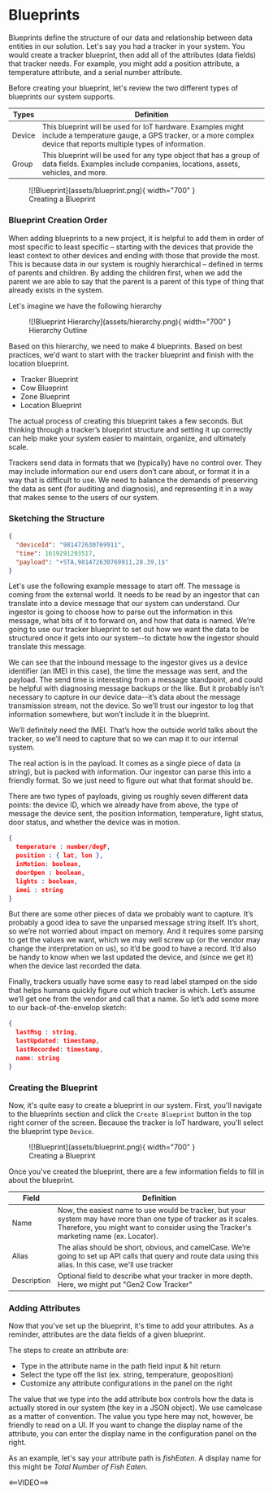 # Blueprints

Blueprints define the structure of our data and relationship between data entities in our solution. Let's say you had a tracker in your system. You would create a tracker blueprint, then add all of the attributes (data fields) that tracker needs. For example, you might add a position attribute, a temperature attribute, and a serial number attribute. 

Before creating your blueprint, let's review the two different types of blueprints our system supports. 

| Types | Definition |
|-------|---------------|
| Device | This blueprint will be used for IoT hardware. Examples might include a temperature gauge, a GPS tracker, or a more complex device that reports multiple types of information. |
| Group | This blueprint will be used for any type object that has a group of data fields. Examples include companies, locations, assets, vehicles, and more. |

<figure markdown>
![!Blueprint](assets/blueprint.png){ width="700" }
  <figcaption>Creating a Blueprint</figcaption>
</figure>

### Blueprint Creation Order

When adding blueprints to a new project, it is helpful to add them in order of most specific to least specific – starting with the devices that provide the least context to other devices and ending with those that provide the most. This is because data in our system is roughly hierarchical – defined in terms of parents and children. By adding the children first, when we add the parent we are able to say that the parent is a parent of this type of thing that already exists in the system. 

Let's imagine we have the following hierarchy

<figure markdown>
![!Blueprint Hierarchy](assets/hierarchy.png){ width="700" }
  <figcaption>Hierarchy Outline</figcaption>
</figure>

Based on this hierarchy, we need to make 4 blueprints. Based on best practices, we'd want to start with the tracker blueprint and finish with the location blueprint. 

* Tracker Blueprint
* Cow Blueprint
* Zone Blueprint
* Location Blueprint


The actual process of creating this blueprint takes a few seconds. But thinking through a tracker’s blueprint structure and setting it up correctly can help make your system easier to maintain, organize, and ultimately scale. 

Trackers send data in formats that we (typically) have no control over. They may include information our end users don’t care about, or format it in a way that is difficult to use. We need to balance the demands of preserving the data as sent (for auditing and diagnosis), and representing it in a way that makes sense to the users of our system. 

### Sketching the Structure

``` json
{
  "deviceId": "981472630769911",
  "time": 1619291293517,
  "payload": "+STA,981472630769911,28.39,1$"
}
```

Let's use the following example message to start off. The message is coming from the external world. It needs to be read by an ingestor that can translate into a device message that our system can understand. Our ingestor is going to choose how to parse out the information in this message, what bits of it to forward on, and how that data is named. We’re going to use our tracker blueprint to set out how we want the data to be structured once it gets into our system--to dictate how the ingestor should translate this message.

We can see that the inbound message to the ingestor gives us a device identifier (an IMEI in this case), the time the message was sent, and the payload. The send time is interesting from a message standpoint, and could be helpful with diagnosing message backups or the like. But it probably isn’t necessary to capture in our device data--it’s data about the message transmission stream, not the device. So we’ll trust our ingestor to log that information somewhere, but won’t include it in the blueprint.

We’ll definitely need the IMEI. That’s how the outside world talks about the tracker, so we’ll need to capture that so we can map it to our internal system. 

The real action is in the payload. It comes as a single piece of data (a string), but is packed with information. Our ingestor can parse this into a friendly format. So we just need to figure out what that format should be.

There are two types of payloads, giving us roughly seven different data points: the device ID, which we already have from above, the type of message the device sent, the position information, temperature, light status, door status, and whether the device was in motion. 

``` json
{
  temperature : number/degF,
  position : { lat, lon },
  inMotion: boolean,
  doorOpen : boolean,
  lights : boolean,
  imei : string
}
```
But there are some other pieces of data we probably want to capture. It’s probably a good idea to save the unparsed message string itself. It’s short, so we’re not worried about impact on memory. And it requires some parsing to get the values we want, which we may well screw up (or the vendor may change the interpretation on us), so it’d be good to have a record. It’d also be handy to know when we last updated the device, and (since we get it) when the device last recorded the data. 

Finally, trackers usually have some easy to read label stamped on the side that helps humans quickly figure out which tracker is which. Let’s assume we’ll get one from the vendor and call that a name. So let’s add some more to our back-of-the-envelop sketch:

``` json
{
  lastMsg : string,
  lastUpdated: timestamp,
  lastRecorded: timestamp,
  name: string
}
```
### Creating the Blueprint

Now, it's quite easy to create a blueprint in our system. First, you'll navigate to the blueprints section and click the `Create Blueprint` button in the top right corner of the screen. Because the tracker is IoT hardware, you'll select the blueprint type `Device`.

<figure markdown>
![!Blueprint](assets/blueprint.png){ width="700" }
  <figcaption>Creating a Blueprint</figcaption>
</figure>

Once you've created the blueprint, there are a few information fields to fill in about the blueprint. 

| Field | Definition |
|-------|---------------|
| Name | Now, the easiest name to use would be tracker, but your system may have more than one type of tracker as it scales. Therefore, you might want to consider using the Tracker's marketing name (ex. Locator).  |
| Alias | The alias should be short, obvious, and camelCase. We’re going to set up API calls that query and route data using this alias. In this case, we'll use tracker |
| Description | Optional field to describe what your tracker in more depth. Here, we might put "Gen2 Cow Tracker" |

### Adding Attributes

Now that you've set up the blueprint, it's time to add your attributes. As a reminder, attributes are the data fields of a given blueprint.

The steps to create an attribute are: 

* Type in the attribute name in the path field input & hit return
* Select the type off the list (ex. string, temperature, geoposition)
* Customize any attribute configurations in the panel on the right

The value that we type into the add attribute box controls how the data is actually stored in our system (the key in a JSON object). We use camelcase as a matter of convention. The value you type here may not, however, be friendly to read on a UI. If you want to change the display name of the attribute, you can enter the display name in the configuration panel on the right. 

As an example, let's say your attribute path is *fishEaten*. A display name for this might be *Total Number of Fish Eaten*. 

<==VIDEO==>


